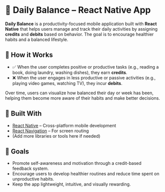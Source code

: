 # 📱 Daily Balance – React Native App

**Daily Balance** is a productivity-focused mobile application built with **React Native** that helps users manage and track their daily activities by assigning **credits** and **debits** based on behavior. The goal is to encourage healthier habits and a balanced lifestyle.

## 🧠 How it Works

- ✅ When the user completes positive or productive tasks (e.g., reading a book, doing laundry, washing dishes), they earn **credits**.
- ❌ When the user engages in less productive or passive activities (e.g., playing video games, watching TV), they incur **debits**.

Over time, users can visualize how balanced their day or week has been, helping them become more aware of their habits and make better decisions.

## 🔧 Built With

- [React Native](https://reactnative.dev/) – Cross-platform mobile development
- [React Navigation](https://reactnavigation.org/) – For screen routing
- (Add more libraries or tools here if needed)

## 🚀 Goals

- Promote self-awareness and motivation through a credit-based feedback system.
- Encourage users to develop healthier routines and reduce time spent on unproductive habits.
- Keep the app lightweight, intuitive, and visually rewarding.

